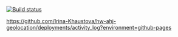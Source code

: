 [![Build status](https://ci.appveyor.com/api/projects/status/gvtqdy3ndst1aa2f?svg=true)](https://ci.appveyor.com/project/Irina-Khaustova/hw-ahj-geolocation)


https://github.com/Irina-Khaustova/hw-ahj-geolocation/deployments/activity_log?environment=github-pages
